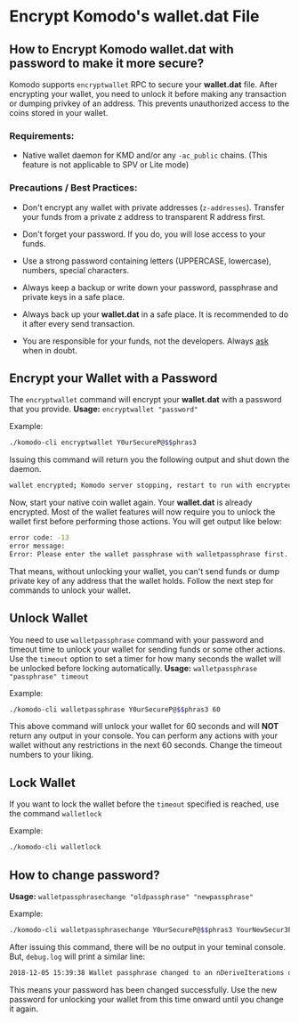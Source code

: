 # Encrypt Komodo's **wallet.dat** File

## How to Encrypt Komodo **wallet.dat** with password to make it more secure?

Komodo supports `encryptwallet` RPC to secure your **wallet.dat** file. After encrypting your wallet, you need to unlock it before making any transaction or dumping privkey of an address. This prevents unauthorized access to the coins stored in your wallet.

### Requirements:

- Native wallet daemon for KMD and/or any `-ac_public` chains. (This feature is not applicable to SPV or Lite mode)

### Precautions / Best Practices:

- Don't encrypt any wallet with private addresses (`z-addresses`). Transfer your funds from a private z address to transparent R address first.

- Don't forget your password. If you do, you will lose access to your funds.

- Use a strong password containing letters (UPPERCASE, lowercase), numbers, special characters.

- Always keep a backup or write down your password, passphrase and private keys in a safe place.

- Always back up your **wallet.dat** in a safe place. It is recommended to do it after every send transaction.

- You are responsible for your funds, not the developers. Always [ask](https://komodoplatform.com/discord) when in doubt.

## Encrypt your Wallet with a Password

The `encryptwallet` command will encrypt your **wallet.dat** with a password that you provide. **Usage:** `encryptwallet "password"`

Example:

```bash
./komodo-cli encryptwallet Y0urSecureP@$$phras3
```

Issuing this command will return you the following output and shut down the daemon.

```bash
wallet encrypted; Komodo server stopping, restart to run with encrypted wallet. The keypool has been flushed, you need to make a new backup.
```

Now, start your native coin wallet again. Your **wallet.dat** is already encrypted. Most of the wallet features will now require you to unlock the wallet first before performing those actions. You will get output like below:

```bash
error code: -13
error message:
Error: Please enter the wallet passphrase with walletpassphrase first.
```

That means, without unlocking your wallet, you can't send funds or dump private key of any address that the wallet holds. Follow the next step for commands to unlock your wallet.

## Unlock Wallet

You need to use `walletpassphrase` command with your password and timeout time to unlock your wallet for sending funds or some other actions. Use the `timeout` option to set a timer for how many seconds the wallet will be unlocked before locking automatically. **Usage:** `walletpassphrase "passphrase" timeout`

Example:

```bash
./komodo-cli walletpassphrase Y0urSecureP@$$phras3 60
```

This above command will unlock your wallet for 60 seconds and will **NOT** return any output in your console. You can perform any actions with your wallet without any restrictions in the next 60 seconds. Change the timeout numbers to your liking.

## Lock Wallet

If you want to lock the wallet before the `timeout` specified is reached, use the command `walletlock`

Example:

```bash
./komodo-cli walletlock
```

## How to change password?

**Usage:** `walletpassphrasechange "oldpassphrase" "newpassphrase"`

Example:

```bash
./komodo-cli walletpassphrasechange Y0urSecureP@$$phras3 YourNewSecur3Pa$$phr@se
```

After issuing this command, there will be no output in your teminal console. But, `debug.log` will print a similar line:

```bash
2018-12-05 15:39:38 Wallet passphrase changed to an nDeriveIterations of 299405
```

This means your password has been changed successfully. Use the new password for unlocking your wallet from this time onward until you change it again.
